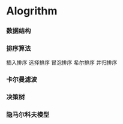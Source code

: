 # **Alogrithm**

### 数据结构

### 排序算法    
插入排序 选择排序 冒泡排序 希尔排序 并归排序
    

### 卡尔曼滤波


### 决策树


### 隐马尔科夫模型
